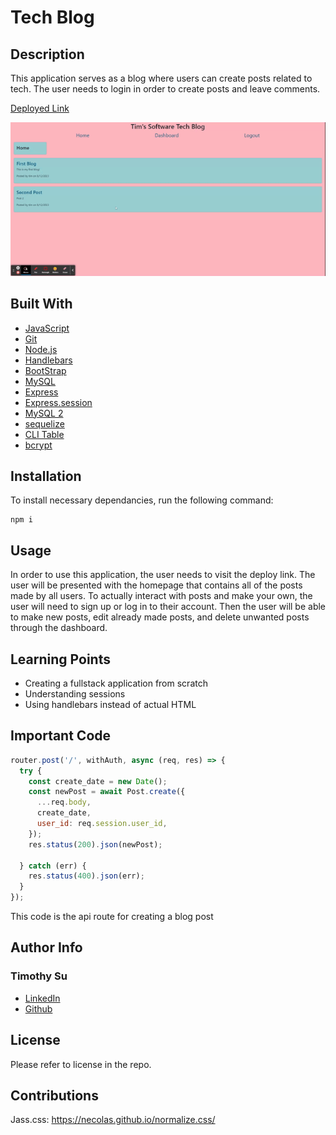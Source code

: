# Tech Blog

## Description
This application serves as a blog where users can create posts related to tech. The user needs to login in order to create posts and leave comments.

[Deployed Link](https://pacific-shore-60644-5d230a4a2725.herokuapp.com/)

![Gif](./assets/Tech%20Blog.gif)

## Built With
* [JavaScript](https://developer.mozilla.org/en-US/docs/Web/JavaScript)
* [Git](https://git-scm.com/)
* [Node.js](https://nodejs.org/en/about)
* [Handlebars](https://handlebarsjs.com/guide/)
* [BootStrap](https://blog.getbootstrap.com/)
* [MySQL](https://www.mysql.com/)
* [Express](https://expressjs.com/en/guide/routing.html)
* [Express.session](https://www.npmjs.com/package/express-session)
* [MySQL 2](https://www.npmjs.com/package/mysql2)
* [sequelize](https://sequelize.org/docs/v6/getting-started/)
* [CLI Table](https://www.npmjs.com/package/cli-table)
* [bcrypt](https://www.npmjs.com/package/bcrypt)

## Installation

To install necessary dependancies, run the following command: 

```
npm i
```
## Usage
In order to use this application, the user needs to visit the deploy link. The user will be presented with the homepage that contains all of the posts made by all users. To actually interact with posts and make your own, the user will need to sign up or log in to their account. Then the user will be able to make new posts, edit already made posts, and delete unwanted posts through the dashboard.

## Learning Points
* Creating a fullstack application from scratch
* Understanding sessions
* Using handlebars instead of actual HTML

## Important Code
```js
router.post('/', withAuth, async (req, res) => {
  try {
    const create_date = new Date();
    const newPost = await Post.create({
      ...req.body,
      create_date,
      user_id: req.session.user_id,
    });
    res.status(200).json(newPost);

  } catch (err) {
    res.status(400).json(err);
  }
});
```

This code is the api route for creating a blog post

## Author Info

### Timothy Su

* [LinkedIn](https://www.linkedin.com/in/timothysu1/)
* [Github](https://github.com/timothysu1)

## License

Please refer to license in the repo. 


## Contributions
Jass.css: https://necolas.github.io/normalize.css/